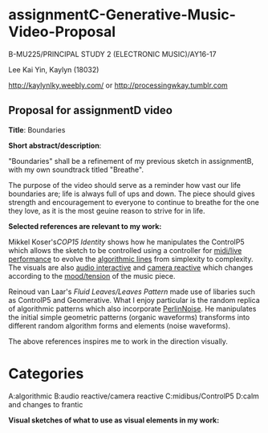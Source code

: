 # assignmentC-Generative-Music-Video-Proposal

B-MU225/PRINCIPAL STUDY 2 (ELECTRONIC MUSIC)/AY16-17

Lee Kai Yin, Kaylyn (18032)

http://kaylynlky.weebly.com/ or http://processingwkay.tumblr.com

## Proposal for assignmentD video

<b>Title</b>: Boundaries

<b>Short abstract/description</b>:

"Boundaries" shall be a refinement of my previous sketch in assignmentB, with my own soundtrack titled "Breathe". 

The purpose of the video should serve as a reminder how vast our life boundaries are; life is always full of ups and down. The piece should gives strength and encouragement to everyone to continue to breathe for the one they love, as it is the most geuine reason to strive for in life.

<b>Selected references are relevant to my work:</b>

Mikkel Koser's<i>COP15 Identity</i> shows how he manipulates the ControlP5 which allows the sketch to be controlled using a controller for <u>midi/live performance</u> to evolve the <u>algorithmic lines</u> from simplexity to complexity. The visuals are also <u>audio interactive</u> and <u>camera reactive</u> which changes according to the <u>mood/tension</u> of the music piece.

Reinoud van Laar's <i>Fluid Leaves/Leaves Pattern</i> made use of libaries such as ControlP5 and Geomerative. What I enjoy particular is the random replica of </u>algorithmic patterns</u> which also incorporate <u>PerlinNoise</u>. He manipulates the initial simple geometric patterns (organic waveforms) transforms into different random algorithm forms and elements (noise waveforms).

The above references inspires me to work in the direction visually.

# Categories
A:algorithmic
B:audio reactive/camera reactive
C:midibus/ControlP5
D:calm and changes to frantic


<b>Visual sketches of what to use as visual elements in my work:</b>




